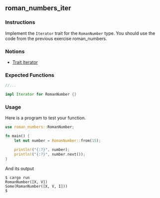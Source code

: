 ## roman_numbers_iter

### Instructions

Implement the `Iterator` trait for the `RomanNumber` type. You should use the code from the previous exercise roman_numbers.

### Notions

- [Trait Iterator](https://doc.rust-lang.org/std/iter/trait.Iterator.html)

### Expected Functions

```rust
//...

impl Iterator for RomanNumber {}
```

### Usage

Here is a program to test your function.

```rust
use roman_numbers::RomanNumber;

fn main() {
	let mut number = RomanNumber::from(15);

	println!("{:?}", number);
	println!("{:?}", number.next());
}
```

And its output

```console
$ cargo run
RomanNumber([X, V])
Some(RomanNumber([X, V, I]))
$
```
